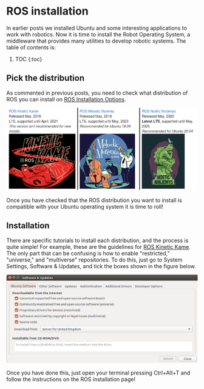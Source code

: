 # ROS installation

In earlier posts we installed Ubuntu and some interesting applications to work with robotics. Now it is time to install the Robot Operating System, a middleware that provides many utilities to develop robotic systems. The table of contents is:

1. TOC
{:toc}

## Pick the distribution

As commented in previous posts, you need to check what distribution of ROS you can install on [ROS Installation Options](http://wiki.ros.org/ROS/Installation).

![](/images/rosdistributions.png "There are several ROS distributions available")

Once you have checked that the ROS distribution you want to install is compatible with your Ubuntu operating system it is time to roll!

## Installation

There are specific tutorials to install each distribution, and the process is quite simple! For example, these are the guidelines for [ROS Kinetic Kame](http://wiki.ros.org/kinetic/Installation/Ubuntu). The only part that can be confusing is how to enable "restricted," "universe," and "multiverse" repositories. To do this, just go to System Settings, Software & Updates, and tick the boxes shown in the figure below.

![](/images/repositories.png "Configure your Ubuntu repositories")

Once you have done this, just open your terminal pressing Ctrl+Alt+T and follow the instructions on the ROS installation page!
